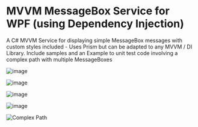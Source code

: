 # MVVM MessageBox Service for WPF (using Dependency Injection)
A C# MVVM Service for displaying simple MessageBox messages with custom styles included - Uses Prism but can be adapted to any MVVM / DI Library.
Include samples and an Example to unit test code involving a complex path with multiple MessageBoxes

![image](https://user-images.githubusercontent.com/2603287/160229368-ef56548c-b44d-453b-9a7e-9d2dff79dc5e.png)

![image](https://user-images.githubusercontent.com/2603287/160229385-f2cc2f08-2724-432c-85e1-48e430503f73.png)

![image](https://user-images.githubusercontent.com/2603287/160229399-8c15e03b-4cab-4e7e-ac66-69333f773490.png)

![image](https://user-images.githubusercontent.com/2603287/160229418-fa5083a9-979e-4df9-9399-172b241c9665.png)


![Complex Path](https://github.com/pierre01/MessageBox/blob/development/MessageBoxPathToTest.jpg)
